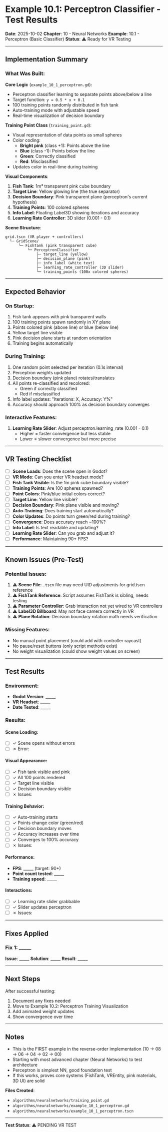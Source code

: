 # Example 10.1: Perceptron Classifier - Test Results

**Date**: 2025-10-02
**Chapter**: 10 - Neural Networks
**Example**: 10.1 - Perceptron (Basic Classifier)
**Status**: ⚠️ Ready for VR Testing

---

## Implementation Summary

### What Was Built:

**Core Logic** (`example_10_1_perceptron.gd`):
- Perceptron classifier learning to separate points above/below a line
- Target function: `y = 0.5 * x + 0.1`
- 100 training points randomly distributed in fish tank
- Auto-training mode with adjustable speed
- Real-time visualization of decision boundary

**Training Point Class** (`training_point.gd`):
- Visual representation of data points as small spheres
- Color coding:
  - **Bright pink** (class +1): Points above the line
  - **Blue** (class -1): Points below the line
  - **Green**: Correctly classified
  - **Red**: Misclassified
- Updates color in real-time during training

**Visual Components**:
1. **Fish Tank**: 1m³ transparent pink cube boundary
2. **Target Line**: Yellow glowing line (the true separator)
3. **Decision Boundary**: Pink transparent plane (perceptron's current hypothesis)
4. **Training Points**: 100 colored spheres
5. **Info Label**: Floating Label3D showing iterations and accuracy
6. **Learning Rate Controller**: 3D slider (0.001 - 0.1)

**Scene Structure**:
```
grid.tscn (VR player + controllers)
  └─ GridScene/
      └─ FishTank (pink transparent cube)
          └─ PerceptronClassifier
              ├─ target_line (yellow)
              ├─ decision_plane (pink)
              ├─ info_label (white text)
              ├─ learning_rate_controller (3D slider)
              └─ training_points (100x colored spheres)
```

---

## Expected Behavior

### On Startup:
1. Fish tank appears with pink transparent walls
2. 100 training points spawn randomly in XY plane
3. Points colored pink (above line) or blue (below line)
4. Yellow target line visible
5. Pink decision plane starts at random orientation
6. Training begins automatically

### During Training:
1. One random point selected per iteration (0.1s interval)
2. Perceptron weights updated
3. Decision boundary (pink plane) rotates/translates
4. All points re-classified and recolored:
   - Green if correctly classified
   - Red if misclassified
5. Info label updates: "Iterations: X, Accuracy: Y%"
6. Accuracy should approach 100% as decision boundary converges

### Interactive Features:
1. **Learning Rate Slider**: Adjust perceptron.learning_rate (0.001 - 0.1)
   - Higher = faster convergence but less stable
   - Lower = slower convergence but more precise

---

## VR Testing Checklist

- [ ] **Scene Loads**: Does the scene open in Godot?
- [ ] **VR Mode**: Can you enter VR headset mode?
- [ ] **Fish Tank Visible**: Is the 1m pink cube boundary visible?
- [ ] **Training Points**: Are 100 spheres spawned?
- [ ] **Point Colors**: Pink/blue initial colors correct?
- [ ] **Target Line**: Yellow line visible?
- [ ] **Decision Boundary**: Pink plane visible and moving?
- [ ] **Auto-Training**: Does training start automatically?
- [ ] **Color Updates**: Do points turn green/red during training?
- [ ] **Convergence**: Does accuracy reach ~100%?
- [ ] **Info Label**: Is text readable and updating?
- [ ] **Learning Rate Slider**: Can you grab and adjust it?
- [ ] **Performance**: Maintaining 90+ FPS?

---

## Known Issues (Pre-Test)

### Potential Issues:
1. ⚠️ **Scene File**: `.tscn` file may need UID adjustments for grid.tscn reference
2. ⚠️ **FishTank Reference**: Script assumes FishTank is sibling, needs testing
3. ⚠️ **Parameter Controller**: Grab interaction not yet wired to VR controllers
4. ⚠️ **Label3D Billboard**: May not face camera correctly in VR
5. ⚠️ **Plane Rotation**: Decision boundary rotation math needs verification

### Missing Features:
- No manual point placement (could add with controller raycast)
- No pause/reset buttons (only script methods exist)
- No weight visualization (could show weight values on screen)

---

## Test Results

### Environment:
- **Godot Version**: _____
- **VR Headset**: _____
- **Date Tested**: _____

### Results:

#### Scene Loading:
- [ ] ✓ Scene opens without errors
- [ ] ✗ Error:

#### Visual Appearance:
- [ ] ✓ Fish tank visible and pink
- [ ] ✓ All 100 points rendered
- [ ] ✓ Target line visible
- [ ] ✓ Decision boundary visible
- [ ] ✗ Issues:

#### Training Behavior:
- [ ] ✓ Auto-training starts
- [ ] ✓ Points change color (green/red)
- [ ] ✓ Decision boundary moves
- [ ] ✓ Accuracy increases over time
- [ ] ✓ Converges to 100% accuracy
- [ ] ✗ Issues:

#### Performance:
- **FPS**: _____ (target: 90+)
- **Point count tested**: _____
- **Training speed**: _____

#### Interactions:
- [ ] ✓ Learning rate slider grabbable
- [ ] ✓ Slider updates perceptron
- [ ] ✗ Issues:

---

## Fixes Applied

### Fix 1: _____
**Issue**: _____
**Solution**: _____
**Result**: _____

---

## Next Steps

After successful testing:
1. Document any fixes needed
2. Move to Example 10.2: Perceptron Training Visualization
3. Add animated weight updates
4. Show convergence over time

---

## Notes

- This is the FIRST example in the reverse-order implementation (10 → 08 → 06 → 04 → 02 → 00)
- Starting with most advanced chapter (Neural Networks) to test architecture
- Perceptron is simplest NN, good foundation test
- If this works, proves core systems (FishTank, VREntity, pink materials, 3D UI) are solid

**Files Created**:
- `algorithms/neuralnetworks/training_point.gd`
- `algorithms/neuralnetworks/example_10_1_perceptron.gd`
- `algorithms/neuralnetworks/example_10_1_perceptron.tscn`

---

**Test Status**: ⚠️ PENDING VR TEST
